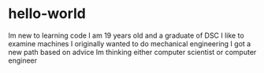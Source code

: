 # hello-world
Im new to learning code
I am 19 years old and a graduate of DSC
I like to examine machines
I originally wanted to do mechanical engineering
I got a new path based on advice
Im thinking either computer scientist or computer engineer
